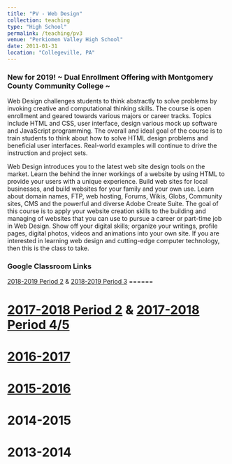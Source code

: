 ```yaml
---
title: "PV - Web Design"
collection: teaching
type: "High School"
permalink: /teaching/pv3
venue: "Perkiomen Valley High School"
date: 2011-01-31
location: "Collegeville, PA"
---
```


<h3>New for 2019! ~ Dual Enrollment Offering with Montgomery County Community College ~</h3>
Web Design challenges students to think abstractly to solve problems by invoking creative and computational thinking skills. The course is open enrollment and geared towards various majors or career tracks. Topics include HTML and CSS, user interface, design various mock up software and JavaScript programming. The overall and ideal goal of the course is to train students to think about how to solve HTML design problems and beneficial user interfaces.  Real-world examples will continue to drive the instruction and project sets.  

Web Design introduces you to the latest web site design tools on the market. Learn the behind the inner workings of a website by using HTML to provide your users with a unique experience. Build web sites for local businesses, and build websites for your family and your own use. Learn about domain names, FTP, web hosting, Forums, Wikis, Globs, Community sites, CMS and the powerful and diverse Adobe Create Suite. The goal of this course is to apply your website creation skills to the building and managing of websites that you can use to pursue a career or part-time job in Web Design. Show off your digital skills; organize your writings, profile pages, digital photos, videos and animations into your own site. If you are interested in learning web design and cutting-edge computer technology, then this is the class to take.

<h3>Google Classroom Links</h3>
<a href="https://classroom.google.com/c/MTU0MDM0NzQzNTda">2018-2019 Period 2</a> & <a href="https://classroom.google.com/c/MTYxNzg4NzExMTBa">2018-2019 Period 3</a>
======

<a href="https://classroom.google.com/c/NTA2NzkyNzcxN1pa">2017-2018 Period 2</a> & <a href="https://classroom.google.com/c/NTA2NzkyNzcyNVpa">2017-2018 Period 4/5</a>
======

<a href="https://classroom.google.com/c/MjIyNzE5MTQwNlpa">2016-2017</a>
======

<a href="https://classroom.google.com/c/MTM3MDU1MjE2">2015-2016</a>
======

2014-2015
======

2013-2014
======

